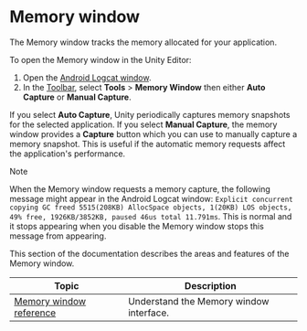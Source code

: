 # Memory window

The Memory window tracks the memory allocated for your application.

To open the Memory window in the Unity Editor:

1. Open the [Android Logcat window](android-logcat-window.md).
2. In the [Toolbar](android-logcat-window.md#toolbar), select **Tools** > **Memory Window** then either **Auto Capture** or **Manual Capture**.

If you select **Auto Capture**, Unity periodically captures memory snapshots for the selected application. If you select **Manual Capture**, the memory window provides a **Capture** button which you can use to manually capture a memory snapshot. This is useful if the automatic memory requests affect the application's performance.

> [!NOTE]
> When the Memory window requests a memory capture, the following message might appear in the Android Logcat window: `Explicit concurrent copying GC freed 5515(208KB) AllocSpace objects, 1(20KB) LOS objects, 49% free, 1926KB/3852KB, paused 46us total 11.791ms`. This is normal and it stops appearing when you disable the Memory window stops this message from appearing.

This section of the documentation describes the areas and features of the Memory window.

| **Topic**                                             | **Description**                         |
| ----------------------------------------------------- | --------------------------------------- |
| [Memory window reference](memory-window-reference.md) | Understand the Memory window interface. |